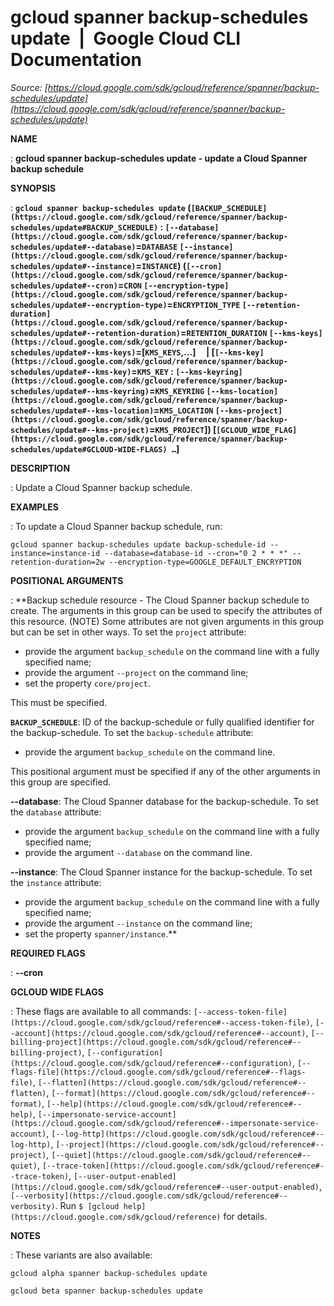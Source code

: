# gcloud spanner backup-schedules update  |  Google Cloud CLI Documentation

*Source: [https://cloud.google.com/sdk/gcloud/reference/spanner/backup-schedules/update](https://cloud.google.com/sdk/gcloud/reference/spanner/backup-schedules/update)*

**NAME**

: **gcloud spanner backup-schedules update - update a Cloud Spanner backup schedule**

**SYNOPSIS**

: **`gcloud spanner backup-schedules update` (`[BACKUP_SCHEDULE](https://cloud.google.com/sdk/gcloud/reference/spanner/backup-schedules/update#BACKUP_SCHEDULE)` : `[--database](https://cloud.google.com/sdk/gcloud/reference/spanner/backup-schedules/update#--database)`=`DATABASE` `[--instance](https://cloud.google.com/sdk/gcloud/reference/spanner/backup-schedules/update#--instance)`=`INSTANCE`) (`[--cron](https://cloud.google.com/sdk/gcloud/reference/spanner/backup-schedules/update#--cron)`=`CRON` `[--encryption-type](https://cloud.google.com/sdk/gcloud/reference/spanner/backup-schedules/update#--encryption-type)`=`ENCRYPTION_TYPE` `[--retention-duration](https://cloud.google.com/sdk/gcloud/reference/spanner/backup-schedules/update#--retention-duration)`=`RETENTION_DURATION` `[--kms-keys](https://cloud.google.com/sdk/gcloud/reference/spanner/backup-schedules/update#--kms-keys)`=[`KMS_KEYS`,…]     | [`[--kms-key](https://cloud.google.com/sdk/gcloud/reference/spanner/backup-schedules/update#--kms-key)`=`KMS_KEY` : `[--kms-keyring](https://cloud.google.com/sdk/gcloud/reference/spanner/backup-schedules/update#--kms-keyring)`=`KMS_KEYRING` `[--kms-location](https://cloud.google.com/sdk/gcloud/reference/spanner/backup-schedules/update#--kms-location)`=`KMS_LOCATION` `[--kms-project](https://cloud.google.com/sdk/gcloud/reference/spanner/backup-schedules/update#--kms-project)`=`KMS_PROJECT`]) [`[GCLOUD_WIDE_FLAG](https://cloud.google.com/sdk/gcloud/reference/spanner/backup-schedules/update#GCLOUD-WIDE-FLAGS) …`]**

**DESCRIPTION**

: Update a Cloud Spanner backup schedule.

**EXAMPLES**

: To update a Cloud Spanner backup schedule, run:

```
gcloud spanner backup-schedules update backup-schedule-id --instance=instance-id --database=database-id --cron="0 2 * * *" --retention-duration=2w --encryption-type=GOOGLE_DEFAULT_ENCRYPTION
```

**POSITIONAL ARGUMENTS**

: **Backup schedule resource - The Cloud Spanner backup schedule to create. The
arguments in this group can be used to specify the attributes of this resource.
(NOTE) Some attributes are not given arguments in this group but can be set in
other ways.
To set the `project` attribute:

- provide the argument `backup_schedule` on the command line with a
fully specified name;
- provide the argument `--project` on the command line;
- set the property `core/project`.

This must be specified.

**`BACKUP_SCHEDULE`**:
ID of the backup-schedule or fully qualified identifier for the backup-schedule.
To set the `backup-schedule` attribute:

- provide the argument `backup_schedule` on the command line.

This positional argument must be specified if any of the other arguments in this
group are specified.

**--database**:
The Cloud Spanner database for the backup-schedule.
To set the `database` attribute:

- provide the argument `backup_schedule` on the command line with a
fully specified name;
- provide the argument `--database` on the command line.

**--instance**:
The Cloud Spanner instance for the backup-schedule.
To set the `instance` attribute:

- provide the argument `backup_schedule` on the command line with a
fully specified name;
- provide the argument `--instance` on the command line;
- set the property `spanner/instance`.**

**REQUIRED FLAGS**

: **--cron**

**GCLOUD WIDE FLAGS**

: These flags are available to all commands: `[--access-token-file](https://cloud.google.com/sdk/gcloud/reference#--access-token-file)`,
`[--account](https://cloud.google.com/sdk/gcloud/reference#--account)`, `[--billing-project](https://cloud.google.com/sdk/gcloud/reference#--billing-project)`,
`[--configuration](https://cloud.google.com/sdk/gcloud/reference#--configuration)`,
`[--flags-file](https://cloud.google.com/sdk/gcloud/reference#--flags-file)`,
`[--flatten](https://cloud.google.com/sdk/gcloud/reference#--flatten)`, `[--format](https://cloud.google.com/sdk/gcloud/reference#--format)`, `[--help](https://cloud.google.com/sdk/gcloud/reference#--help)`, `[--impersonate-service-account](https://cloud.google.com/sdk/gcloud/reference#--impersonate-service-account)`,
`[--log-http](https://cloud.google.com/sdk/gcloud/reference#--log-http)`,
`[--project](https://cloud.google.com/sdk/gcloud/reference#--project)`, `[--quiet](https://cloud.google.com/sdk/gcloud/reference#--quiet)`, `[--trace-token](https://cloud.google.com/sdk/gcloud/reference#--trace-token)`, `[--user-output-enabled](https://cloud.google.com/sdk/gcloud/reference#--user-output-enabled)`,
`[--verbosity](https://cloud.google.com/sdk/gcloud/reference#--verbosity)`.
Run `$ [gcloud help](https://cloud.google.com/sdk/gcloud/reference)` for details.

**NOTES**

: These variants are also available:

```
gcloud alpha spanner backup-schedules update
```

```
gcloud beta spanner backup-schedules update
```
